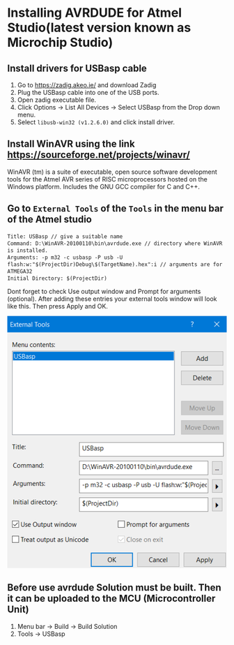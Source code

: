 # Installing AVRDUDE for Atmel Studio(latest version known as Microchip Studio)

## Install drivers for USBasp cable

1. Go to https://zadig.akeo.ie/ and download Zadig
2. Plug the USBasp cable into one of the USB ports.
3. Open zadig executable file.
4. Click Options -> List All Devices -> Select USBasp from the Drop down menu.
5. Select `libusb-win32 (v1.2.6.0)` and click install driver.

## Install WinAVR using the link https://sourceforge.net/projects/winavr/

WinAVR (tm) is a suite of executable, open source software development tools for the Atmel AVR series of RISC microprocessors hosted on the Windows platform. Includes the GNU GCC compiler for C and C++.

## Go to `External Tools` of the `Tools` in the menu bar of the Atmel studio

```
Title: USBasp // give a suitable name
Command: D:\WinAVR-20100110\bin\avrdude.exe // directory where WinAVR is installed.
Arguments: -p m32 -c usbasp -P usb -U flash:w:"$(ProjectDir)Debug\$(TargetName).hex":i // arguments are for ATMEGA32
Initial Directory: $(ProjectDir)
```
Dont forget to check Use output window and Prompt for arguments (optional). After adding these entries your external tools window will look like this. Then press Apply and OK.

![](figures/ext_tools.PNG)

## Before use avrdude Solution must be built. Then it can be uploaded to the MCU (Microcontroller Unit)
1. Menu bar -> Build -> Build Solution
2. Tools -> USBasp
